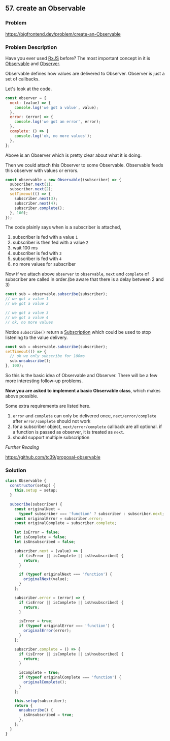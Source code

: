 ## 57. create an Observable

### Problem

https://bigfrontend.dev/problem/create-an-Observable

### Problem Description

Have you ever used [RxJS](https://rxjs-dev.firebaseapp.com/guide/overview) before? The most important concept in it is [Observable](https://rxjs-dev.firebaseapp.com/guide/observable) and [Observer](https://rxjs-dev.firebaseapp.com/guide/observer).

Observable defines how values are delivered to Observer. Observer is just a set of callbacks.

Let's look at the code.

```js
const observer = {
  next: (value) => {
    console.log('we got a value', value);
  },
  error: (error) => {
    console.log('we got an error', error);
  },
  complete: () => {
    console.log('ok, no more values');
  },
};
```

Above is an Observer which is pretty clear about what it is doing.

Then we could attach this Observer to some Observable. Observable feeds this observer with values or errors.

```js
const observable = new Observable((subscriber) => {
  subscriber.next(1);
  subscriber.next(2);
  setTimeout(() => {
    subscriber.next(3);
    subscriber.next(4);
    subscriber.complete();
  }, 100);
});
```

The code plainly says when is a subscriber is attached,

1. subscriber is fed with a value `1`
2. subscriber is then fed with a value `2`
3. wait 100 ms
4. subscriber is fed with `3`
5. subscriber is fed with `4`
6. no more values for subscriber

Now if we attach above `observer` to `observable`, `next` and `complete` of subscriber are called in order.(be aware that there is a delay between 2 and 3)

```js
const sub = observable.subscribe(subscriber);
// we got a value 1
// we got a value 2

// we got a value 3
// we got a value 4
// ok, no more values
```

Notice `subscribe()` return a [Subscription](https://rxjs-dev.firebaseapp.com/guide/subscription) which could be used to stop listening to the value delivery.

```js
const sub = observable.subscribe(subscriber);
setTimeout(() => {
  // ok we only subscribe for 100ms
  sub.unsubscribe();
}, 100);
```

So this is the basic idea of Observable and Observer. There will be a few more interesting follow-up problems.

**Now you are asked to implement a basic Observable class**, which makes above possible.

Some extra requirements are listed here.

1. `error` and `complete` can only be delivered once, `next/error/complete` after `error/complete` should not work
2. for a subscriber object, `next/error/complete` callback are all optional. if a function is passed as observer, it is treated as `next`.
3. should support multiple subscription

_Further Reading_

https://github.com/tc39/proposal-observable

### Solution

```js
class Observable {
  constructor(setup) {
    this.setup = setup;
  }

  subscribe(subscriber) {
    const originalNext =
      typeof subscriber === 'function' ? subscriber : subscriber.next;
    const originalError = subscriber.error;
    const originalComplete = subscriber.complete;

    let isError = false;
    let isComplete = false;
    let isUnsubscribed = false;

    subscriber.next = (value) => {
      if (isError || isComplete || isUnsubscribed) {
        return;
      }

      if (typeof originalNext === 'function') {
        originalNext(value);
      }
    };

    subscriber.error = (error) => {
      if (isError || isComplete || isUnsubscribed) {
        return;
      }

      isError = true;
      if (typeof originalError === 'function') {
        originalError(error);
      }
    };

    subscriber.complete = () => {
      if (isError || isComplete || isUnsubscribed) {
        return;
      }

      isComplete = true;
      if (typeof originalComplete === 'function') {
        originalComplete();
      }
    };

    this.setup(subscriber);
    return {
      unsubscribe() {
        isUnsubscribed = true;
      },
    };
  }
}
```
